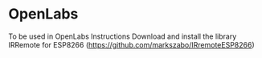 # OpenLabs
To be used in OpenLabs
Instructions
Download and install the library IRRemote for ESP8266 (https://github.com/markszabo/IRremoteESP8266)
